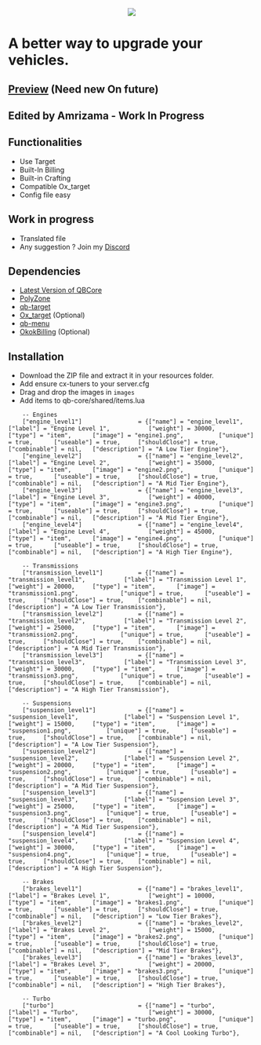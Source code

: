 <div align="center">
    <img src="https://i.ibb.co/k3rpyd6/tunersbanner.png">
</div>

# A better way to upgrade your vehicles.

## [Preview](https://youtu.be/CvuTuQYrO_s) (Need new On future)

## Edited by Amrizama - Work In Progress

## Functionalities 

* Use Target 
* Built-In Billing 
* Built-in Crafting
* Compatible Ox_target
* Config file easy

## Work in progress 

* Translated file
* Any suggestion ? Join my [Discord](discord.gg/JpYH6yWV8U)

## Dependencies
* [Latest Version of QBCore](https://github.com/qbcore-framework)
* [PolyZone](https://github.com/mkafrin/PolyZone)
* [qb-target](https://github.com/BerkieBb/qb-target)
* [Ox_target](https://github.com/overextended/ox_target) (Optional)
* [qb-menu](https://github.com/qbcore-framework/qb-menu)
* [OkokBilling](https://okok.tebex.io/) (Optional)

## Installation
* Download the ZIP file and extract it in your resources folder.
* Add ensure cx-tuners to your server.cfg
* Drag and drop the images in `images`
* Add items to qb-core/shared/items.lua
```
	-- Engines
	["engine_level1"] 			 	 = {["name"] = "engine_level1", 			  	["label"] = "Engine Level 1", 			["weight"] = 30000,		["type"] = "item", 		["image"] = "engine1.png", 			["unique"] = true, 		["useable"] = true, 	["shouldClose"] = true,	   ["combinable"] = nil,   ["description"] = "A Low Tier Engine"},
	["engine_level2"] 			 	 = {["name"] = "engine_level2", 			  	["label"] = "Engine Level 2", 			["weight"] = 35000,		["type"] = "item", 		["image"] = "engine2.png", 			["unique"] = true, 		["useable"] = true, 	["shouldClose"] = true,	   ["combinable"] = nil,   ["description"] = "A Mid Tier Engine"},
	["engine_level3"] 			 	 = {["name"] = "engine_level3", 			  	["label"] = "Engine Level 3", 			["weight"] = 40000,		["type"] = "item", 		["image"] = "engine3.png", 			["unique"] = true, 		["useable"] = true, 	["shouldClose"] = true,	   ["combinable"] = nil,   ["description"] = "A Mid Tier Engine"},
	["engine_level4"] 			 	 = {["name"] = "engine_level4", 			  	["label"] = "Engine Level 4", 			["weight"] = 45000,		["type"] = "item", 		["image"] = "engine4.png", 			["unique"] = true, 		["useable"] = true, 	["shouldClose"] = true,	   ["combinable"] = nil,   ["description"] = "A High Tier Engine"},

	-- Transmissions
	["transmission_level1"] 		 = {["name"] = "transmission_level1", 			["label"] = "Transmission Level 1", 	["weight"] = 20000,		["type"] = "item", 		["image"] = "transmission1.png", 			["unique"] = true, 		["useable"] = true, 	["shouldClose"] = true,	   ["combinable"] = nil,   ["description"] = "A Low Tier Transmission"},
	["transmission_level2"] 		 = {["name"] = "transmission_level2", 			["label"] = "Transmission Level 2", 	["weight"] = 25000,		["type"] = "item", 		["image"] = "transmission2.png", 			["unique"] = true, 		["useable"] = true, 	["shouldClose"] = true,	   ["combinable"] = nil,   ["description"] = "A Mid Tier Transmission"},
	["transmission_level3"] 		 = {["name"] = "transmission_level3", 		  	["label"] = "Transmission Level 3", 	["weight"] = 30000,		["type"] = "item", 		["image"] = "transmission3.png", 			["unique"] = true, 		["useable"] = true, 	["shouldClose"] = true,	   ["combinable"] = nil,   ["description"] = "A High Tier Transmission"},

	-- Suspensions
	["suspension_level1"] 			 = {["name"] = "suspension_level1", 			["label"] = "Suspension Level 1", 		["weight"] = 15000,		["type"] = "item", 		["image"] = "suspension1.png", 			["unique"] = true, 		["useable"] = true, 	["shouldClose"] = true,	   ["combinable"] = nil,   ["description"] = "A Low Tier Suspension"},
	["suspension_level2"] 			 = {["name"] = "suspension_level2", 		  	["label"] = "Suspension Level 2", 		["weight"] = 20000,		["type"] = "item", 		["image"] = "suspension2.png", 			["unique"] = true, 		["useable"] = true, 	["shouldClose"] = true,	   ["combinable"] = nil,   ["description"] = "A Mid Tier Suspension"},
	["suspension_level3"] 		 	 = {["name"] = "suspension_level3", 		  	["label"] = "Suspension Level 3", 		["weight"] = 25000,		["type"] = "item", 		["image"] = "suspension3.png", 			["unique"] = true, 		["useable"] = true, 	["shouldClose"] = true,	   ["combinable"] = nil,   ["description"] = "A Mid Tier Suspension"},
	["suspension_level4"] 		 	 = {["name"] = "suspension_level4", 		  	["label"] = "Suspension Level 4", 		["weight"] = 30000,		["type"] = "item", 		["image"] = "suspension4.png", 			["unique"] = true, 		["useable"] = true, 	["shouldClose"] = true,	   ["combinable"] = nil,   ["description"] = "A High Tier Suspension"},

	-- Brakes
	["brakes_level1"] 			 	 = {["name"] = "brakes_level1", 			  	["label"] = "Brakes Level 1", 			["weight"] = 10000,		["type"] = "item", 		["image"] = "brakes1.png", 			["unique"] = true, 		["useable"] = true, 	["shouldClose"] = true,	   ["combinable"] = nil,   ["description"] = "Low Tier Brakes"},
	["brakes_level2"] 			 	 = {["name"] = "brakes_level2", 			  	["label"] = "Brakes Level 2", 			["weight"] = 15000,		["type"] = "item", 		["image"] = "brakes2.png", 			["unique"] = true, 		["useable"] = true, 	["shouldClose"] = true,	   ["combinable"] = nil,   ["description"] = "Mid Tier Brakes"},
	["brakes_level3"] 			 	 = {["name"] = "brakes_level3", 			  	["label"] = "Brakes Level 3", 			["weight"] = 20000,		["type"] = "item", 		["image"] = "brakes3.png", 			["unique"] = true, 		["useable"] = true, 	["shouldClose"] = true,	   ["combinable"] = nil,   ["description"] = "High Tier Brakes"},

	-- Turbo
	["turbo"] 			 	 		 = {["name"] = "turbo", 			  			["label"] = "Turbo", 					["weight"] = 30000,		["type"] = "item", 		["image"] = "turbo.png", 			["unique"] = true, 		["useable"] = true, 	["shouldClose"] = true,	   ["combinable"] = nil,   ["description"] = "A Cool Looking Turbo"},
  ```
